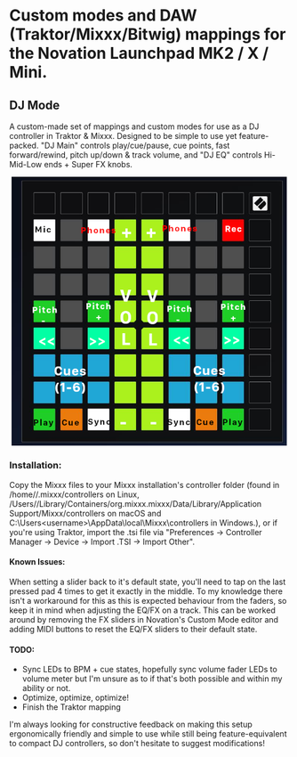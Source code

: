 # Custom modes and DAW (Traktor/Mixxx/Bitwig) mappings for the Novation Launchpad MK2 / X / Mini.

## DJ Mode
A custom-made set of mappings and custom modes for use as a DJ controller in Traktor & Mixxx. Designed to be simple to use yet feature-packed.
"DJ Main" controls play/cue/pause, cue points, fast forward/rewind, pitch up/down & track volume, and "DJ EQ" controls Hi-Mid-Low ends + Super FX knobs.

![](1.png)

### Installation:
Copy the Mixxx files to your Mixxx installation's controller folder (found in /home/<username>/.mixxx/controllers on Linux, /Users/<username>/Library/Containers/org.mixxx.mixxx/Data/Library/Application Support/Mixxx/controllers on macOS and C:\Users\<username>\AppData\local\Mixxx\controllers in Windows.), or if you're using Traktor, import the .tsi file via "Preferences -> Controller Manager -> Device -> Import .TSI -> Import Other".

#### Known Issues:
When setting a slider back to it's default state, you'll need to tap on the last pressed pad 4 times to get it exactly in the middle. To my knowledge there isn't a workaround for this as this is expected behaviour from the faders, so keep it in mind when adjusting the EQ/FX on a track. This can be worked around by removing the FX sliders in Novation's Custom Mode editor and adding MIDI buttons to reset the EQ/FX sliders to their default state. 

#### TODO:
- Sync LEDs to BPM + cue states, hopefully sync volume fader LEDs to volume meter but I'm unsure as to if that's both possible and within my ability or not.
- Optimize, optimize, optimize!
- Finish the Traktor mapping

I'm always looking for constructive feedback on making this setup ergonomically friendly and simple to use while still being feature-equivalent to compact DJ controllers, so don't hesitate to suggest modifications!
